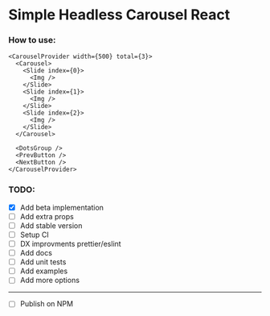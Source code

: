 # Simple Headless Carousel React

### How to use:

```
<CarouselProvider width={500} total={3}>
  <Carousel>
    <Slide index={0}>
      <Img />
    </Slide>
    <Slide index={1}>
      <Img />
    </Slide>
    <Slide index={2}>
      <Img />
    </Slide>
  </Carousel>

  <DotsGroup />
  <PrevButton />
  <NextButton />
</CarouselProvider>
```

### TODO:

- [x] Add beta implementation
- [ ] Add extra props
- [ ] Add stable version
- [ ] Setup CI
- [ ] DX improvments prettier/eslint
- [ ] Add docs
- [ ] Add unit tests
- [ ] Add examples
- [ ] Add more options

---

- [ ] Publish on NPM
